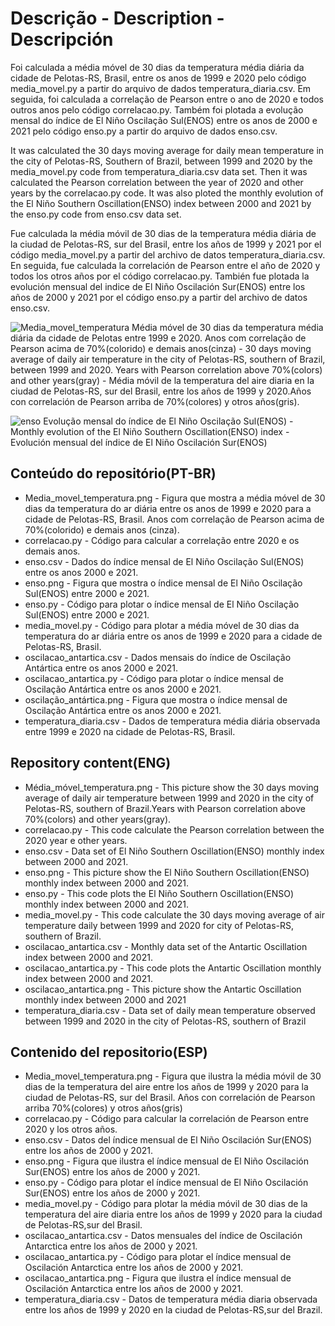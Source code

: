 # Descrição - Description - Descripción
Foi calculada a média móvel de 30 dias da temperatura média diária da cidade de Pelotas-RS, Brasil, entre os anos de 1999 e 2020 pelo código media_movel.py
a partir do arquivo de dados temperatura_diaria.csv. Em seguida, foi calculada a correlação de Pearson entre o ano de 2020 e todos outros anos pelo código
correlacao.py. Também foi plotada a evolução mensal do índice de El Niño Oscilação Sul(ENOS) entre os anos de 2000 e 2021 pelo código enso.py a partir do arquivo de dados enso.csv.  

It was calculated the 30 days moving average for daily mean temperature in the city of Pelotas-RS, Southern of Brazil, between 1999 and 2020 by the
media_movel.py code from temperatura_diaria.csv data set. Then it was calculated the Pearson correlation between the year of 2020 and other years by the
correlacao.py code. It was also ploted the monthly evolution of the El Niño Southern Oscillation(ENSO) index between 2000 and 2021 by the enso.py code from
enso.csv data set. 

Fue calculada la média móvil de 30 dias de la temperatura média diária de la ciudad de Pelotas-RS, sur del Brasil, entre los años de 1999 y 2021 por el
código media_movel.py a partir del archivo de datos temperatura_diaria.csv. En seguida, fue calculada la correlación de Pearson entre el año de 2020 y
todos los otros años por el código correlacao.py. También fue plotada la evolución mensual del indice de El Niño Oscilación Sur(ENOS) entre los años de
2000 y 2021 por el código enso.py a partir del archivo de datos enso.csv. 

![Media_movel_temperatura](https://user-images.githubusercontent.com/80546143/167489446-c5f62fd5-a867-439f-af57-249b6b6b042d.png)
Média móvel de 30 dias da temperatura média diária da cidade de Pelotas entre 1999 e 2020. Anos com correlação de Pearson acima de 70%(colorido) e demais anos(cinza) - 30 days moving average of daily air temperature in the city of Pelotas-RS, southern of Brazil, between 1999 and 2020. Years with Pearson correlation above 70%(colors) and other years(gray) - Média móvil de la temperatura del aire diaria en la ciudad de Pelotas-RS, sur del Brasil, entre los años de 1999 y 2020.Años con correlación de Pearson arriba de 70%(colores) y otros años(gris).

![enso](https://user-images.githubusercontent.com/80546143/155849220-3a01d92f-a002-4dc9-886a-8c21a81f7684.png)
Evolução mensal do índice de El Niño Oscilação Sul(ENOS) - Monthly evolution of the El Niño Southern Oscillation(ENSO) index - Evolución mensual del índice de El Niño Oscilación Sur(ENOS)

## Conteúdo do repositório(PT-BR)
+ Media_movel_temperatura.png - Figura que mostra a média móvel de 30 dias da temperatura do ar diária entre os anos de 1999 e 2020 para a cidade de Pelotas-RS, Brasil. Anos com correlação de Pearson acima de 70%(colorido) e demais anos (cinza).
+ correlacao.py - Código para calcular a correlação entre 2020 e os demais anos.
+ enso.csv - Dados do índice mensal de El Niño Oscilação Sul(ENOS) entre os anos 2000 e 2021.
+ enso.png - Figura que mostra o índice mensal de El Niño Oscilação Sul(ENOS) entre 2000 e 2021.
+ enso.py - Código para plotar o índice mensal de El Niño Oscilação Sul(ENOS) entre 2000 e 2021.
+ media_movel.py - Código para plotar a média móvel de 30 dias da temperatura do ar diária entre os anos de 1999 e 2020 para a cidade de Pelotas-RS, Brasil.
+ oscilacao_antartica.csv - Dados mensais do índice de Oscilação Antártica entre os anos 2000 e 2021.
+ oscilacao_antartica.py - Código para plotar o índice mensal de Oscilação Antártica entre os anos 2000 e 2021.
+ oscilação_antártica.png - Figura que mostra o índice mensal de Oscilação Antártica entre os anos 2000 e 2021.
+ temperatura_diaria.csv - Dados de temperatura média diária observada entre 1999 e 2020 na cidade de Pelotas-RS, Brasil.

## Repository content(ENG)
+ Média_móvel_temperatura.png - This picture show the 30 days moving average of daily air temperature between 1999 and 2020 in the city of Pelotas-RS, southern of Brazil.Years with Pearson correlation above 70%(colors) and other years(gray). 
+ correlacao.py - This code calculate the Pearson correlation between the 2020 year e other years.
+ enso.csv - Data set of El Niño Southern Oscillation(ENSO) monthly index between 2000 and 2021. 
+ enso.png - This picture show the El Niño Southern Oscillation(ENSO) monthly index between 2000 and 2021.
+ enso.py - This code plots the El Niño Southern Oscillation(ENSO) monthly index between 2000 and 2021.
+ media_movel.py - This code calculate the 30 days moving average of air temperature daily between 1999 and 2020 for city of Pelotas-RS, southern of Brazil.
+ oscilacao_antartica.csv - Monthly data set of the Antartic Oscillation index between 2000 and 2021. 
+ oscilacao_antartica.py - This code plots the Antartic Oscillation monthly index between 2000 and 2021. 
+ oscilacao_antartica.png - This picture show the Antartic Oscillation monthly index between 2000 and 2021
+ temperatura_diaria.csv - Data set of daily mean temperature observed between 1999 and 2020 in the city of Pelotas-RS, southern of Brazil

## Contenido del repositorio(ESP)
+ Media_movel_temperatura.png - Figura que ilustra la média móvil de 30 dias de la temperatura del aire entre los años de 1999 y 2020 para la ciudad de Pelotas-RS, sur del Brasil. Años con correlación de Pearson arriba 70%(colores) y otros años(gris)
+ correlacao.py - Código para calcular la correlación de Pearson entre 2020 y los otros años.
+ enso.csv - Datos del índice mensual de El Niño Oscilación Sur(ENOS) entre los años de 2000 y 2021.
+ enso.png - Figura que ilustra el índice mensual de El Niño Oscilación Sur(ENOS) entre los años de 2000 y 2021.
+ enso.py - Código para plotar el índice mensual de El Niño Oscilación Sur(ENOS) entre los años de 2000 y 2021.
+ media_movel.py - Código para plotar la média móvil de 30 dias de la temperatura del aire diaria entre los años de 1999 y 2020 para la ciudad de Pelotas-RS,sur del Brasil.
+ oscilacao_antartica.csv - Datos mensuales del índice de Oscilación Antarctica entre los años de 2000 y 2021.
+ oscilacao_antartica.py - Código para plotar el índice mensual de Oscilación Antarctica entre los años de 2000 y 2021.
+ oscilacao_antartica.png - Figura que ilustra el índice mensual de Oscilación Antarctica entre los años de 2000 y 2021.
+ temperatura_diaria.csv - Datos de temperatura média diaria observada entre los años de 1999 y 2020 en la ciudad de Pelotas-RS,sur del Brazil.
